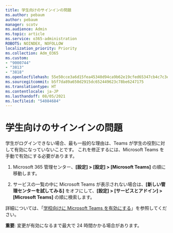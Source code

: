 ```yaml
---
title: 学生向けのサインインの問題
ms.author: pebaum
author: pebaum
manager: scotv
ms.audience: Admin
ms.topic: article
ms.service: o365-administration
ROBOTS: NOINDEX, NOFOLLOW
localization_priority: Priority
ms.collection: Adm_O365
ms.custom:
- "9000744"
- "3813"
- "3818"
ms.openlocfilehash: 55e50cce3a6d15fea45340d94ca9b62e19cfed65347cb4c7c3e30570d837260d
ms.sourcegitcommit: b5f7da89a650d2915dc652449623c78be6247175
ms.translationtype: HT
ms.contentlocale: ja-JP
ms.lasthandoff: 08/05/2021
ms.locfileid: "54084684"
---
```

# <a name="sign-in-issues-for-students"></a>学生向けのサインインの問題

学生がログインできない場合、最も一般的な理由は、Teams が学生の役割に対して有効になっていないことです。 これを修正するには、Microsoft Teams を手動で有効にする必要があります。

1. Microsoft 365 管理センター、**[設定] > [設定] > [Microsoft Teams]** の順に移動します。 

2. サービスの一覧の中に Microsoft Teams が表示されない場合は、**[新しい管理センターを試してみる]** をオフにして、**[設定] > [サービスとアドイン] > [Microsoft Teams]** の順に検索します。 

詳細については、「[学校向けに Microsoft Teams を有効にする](https://docs.microsoft.com/microsoft-365/education/intune-edu-trial/enable-microsoft-teams#enable-microsoft-teams-for-your-school-1)」を参照してください。 

**重要**: 変更が有効になるまで最大で 24 時間かかる場合があります。

 
